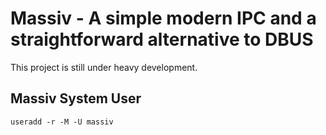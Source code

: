 # Massiv - A simple modern IPC and a straightforward alternative to DBUS

This project is still under heavy development.

## Massiv System User

```
useradd -r -M -U massiv
```

